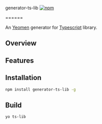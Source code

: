 generator-ts-lib  [![npm](https://img.shields.io/npm/v/npm.svg)](https://www.npmjs.com/package/generator-ts-lib)

======

An [Yeomen](http://yeoman.io/) generator for [Typescript](https://www.typescriptlang.org/) library.

## Overview


## Features


## Installation
```bash
npm install generator-ts-lib -g
```

## Build
```bash
yo ts-lib
```



